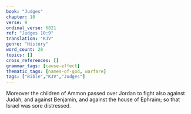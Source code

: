 ```yaml
---
book: "Judges"
chapter: 10
verse: 9
ordinal_verse: 6821
ref: "Judges 10:9"
translation: "KJV"
genre: "History"
word_count: 28
topics: []
cross_references: []
grammar_tags: [cause-effect]
thematic_tags: [names-of-god, warfare]
tags: ["Bible","KJV","Judges"]
---
```

Moreover the children of Ammon passed over Jordan to fight also against Judah, and against Benjamin, and against the house of Ephraim; so that Israel was sore distressed.
